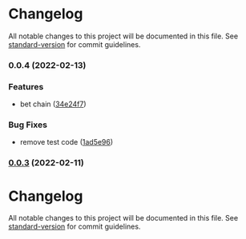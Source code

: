 # Changelog

All notable changes to this project will be documented in this file. See [standard-version](https://github.com/conventional-changelog/standard-version) for commit guidelines.

### 0.0.4 (2022-02-13)


### Features

* bet chain ([34e24f7](https://github.com/zzzgit/bac-motor/commit/34e24f7e776c274174eda561980a1844a2325bd4))


### Bug Fixes

* remove test code ([1ad5e96](https://github.com/zzzgit/bac-motor/commit/1ad5e96dd60f0ec5e7e2acf8fdcb57b960ad2807))

### [0.0.3](https://github.com/zzzgit/bac-motor/compare/v0.0.2...v0.0.3) (2022-02-11)

# Changelog

All notable changes to this project will be documented in this file. See [standard-version](https://github.com/conventional-changelog/standard-version) for commit guidelines.
